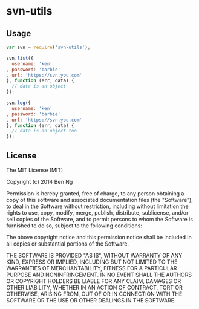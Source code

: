 # svn-utils

## Usage

```js
var svn = require('svn-utils');

svn.list({
  username: 'ken'
, password: 'barbie'
, url: 'https://svn.you.com'
}, function (err, data) {
  // data is an object
});

svn.log({
  username: 'ken'
, password: 'barbie'
, url: 'https://svn.you.com'
}, function (err, data) {
  // data is an object too
});
```

## License

The MIT License (MIT)

Copyright (c) 2014 Ben Ng

Permission is hereby granted, free of charge, to any person obtaining a copy
of this software and associated documentation files (the "Software"), to deal
in the Software without restriction, including without limitation the rights
to use, copy, modify, merge, publish, distribute, sublicense, and/or sell
copies of the Software, and to permit persons to whom the Software is
furnished to do so, subject to the following conditions:

The above copyright notice and this permission notice shall be included in
all copies or substantial portions of the Software.

THE SOFTWARE IS PROVIDED "AS IS", WITHOUT WARRANTY OF ANY KIND, EXPRESS OR
IMPLIED, INCLUDING BUT NOT LIMITED TO THE WARRANTIES OF MERCHANTABILITY,
FITNESS FOR A PARTICULAR PURPOSE AND NONINFRINGEMENT. IN NO EVENT SHALL THE
AUTHORS OR COPYRIGHT HOLDERS BE LIABLE FOR ANY CLAIM, DAMAGES OR OTHER
LIABILITY, WHETHER IN AN ACTION OF CONTRACT, TORT OR OTHERWISE, ARISING FROM,
OUT OF OR IN CONNECTION WITH THE SOFTWARE OR THE USE OR OTHER DEALINGS IN
THE SOFTWARE.
